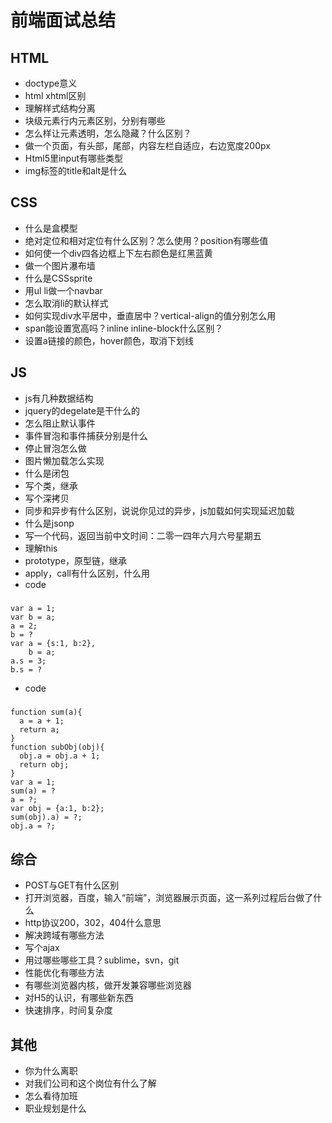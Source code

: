 # 前端面试总结
## HTML
- doctype意义
- html xhtml区别
- 理解样式结构分离
- 块级元素行内元素区别，分别有哪些
- 怎么样让元素透明，怎么隐藏？什么区别？
- 做一个页面，有头部，尾部，内容左栏自适应，右边宽度200px
- Html5里input有哪些类型
- img标签的title和alt是什么

## CSS
- 什么是盒模型
- 绝对定位和相对定位有什么区别？怎么使用？position有哪些值
- 如何使一个div四各边框上下左右颜色是红黑蓝黄
- 做一个图片瀑布墙
- 什么是CSSsprite
- 用ul li做一个navbar
- 怎么取消li的默认样式
- 如何实现div水平居中，垂直居中？vertical-align的值分别怎么用
- span能设置宽高吗？inline inline-block什么区别？
- 设置a链接的颜色，hover颜色，取消下划线


## JS
- js有几种数据结构 
- jquery的degelate是干什么的
- 怎么阻止默认事件
- 事件冒泡和事件捕获分别是什么
- 停止冒泡怎么做
- 图片懒加载怎么实现
- 什么是闭包
- 写个类，继承
- 写个深拷贝
- 同步和异步有什么区别，说说你见过的异步，js加载如何实现延迟加载
- 什么是jsonp
- 写一个代码，返回当前中文时间：二零一四年六月六号星期五
- 理解this
- prototype，原型链，继承
- apply，call有什么区别，什么用
- code

#####
    var a = 1;
    var b = a;
    a = 2;
    b = ?
    var a = {s:1, b:2}, 
        b = a;
    a.s = 3;
    b.s = ?
- code

#####
    function sum(a){
      a = a + 1;
      return a;
    }
    function subObj(obj){
      obj.a = obj.a + 1;
      return obj;
    }
    var a = 1;
    sum(a) = ?
    a = ?;
    var obj = {a:1, b:2};
    sum(obj).a) = ?;
    obj.a = ?;

## 综合
- POST与GET有什么区别
- 打开浏览器，百度，输入“前端”，浏览器展示页面，这一系列过程后台做了什么
- http协议200，302，404什么意思
- 解决跨域有哪些方法
- 写个ajax
- 用过哪些哪些工具？sublime，svn，git
- 性能优化有哪些方法
- 有哪些浏览器内核，做开发兼容哪些浏览器
- 对H5的认识，有哪些新东西
- 快速排序，时间复杂度


## 其他
- 你为什么离职
- 对我们公司和这个岗位有什么了解
- 怎么看待加班
- 职业规划是什么








